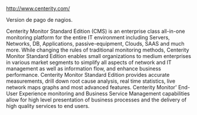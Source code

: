 http://www.centerity.com/

Version de pago de nagios.

Centerity Monitor Standard Edition (CMS) is an enterprise class all-in-one monitoring platform for the entire IT environment including Servers, Networks, DB, Applications, passive-equipment, Clouds, SAAS and much more. While changing the rules of traditional monitoring methods, Centerity Monitor Standard Edition enables small organizations to medium enterprises in various market segments to simplify all aspects of network and IT management as well as information flow, and enhance business performance. 
Centerity Monitor Standard Edition provides accurate measurements, drill down root cause analysis, real time statistics, live network maps graphs and most advanced features. 
Centerity Monitor' End-User Experience monitoring and Business Service Management capabilities allow for high level presentation of business processes and the delivery of high quality services to end users. 
